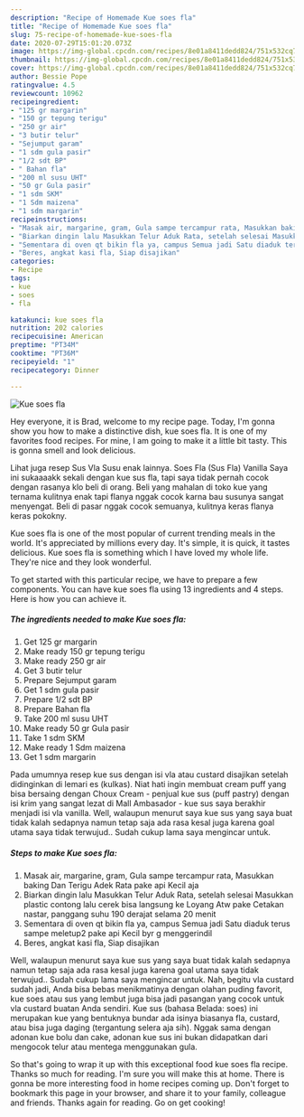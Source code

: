 ```yaml
---
description: "Recipe of Homemade Kue soes fla"
title: "Recipe of Homemade Kue soes fla"
slug: 75-recipe-of-homemade-kue-soes-fla
date: 2020-07-29T15:01:20.073Z
image: https://img-global.cpcdn.com/recipes/8e01a8411dedd824/751x532cq70/kue-soes-fla-foto-resep-utama.jpg
thumbnail: https://img-global.cpcdn.com/recipes/8e01a8411dedd824/751x532cq70/kue-soes-fla-foto-resep-utama.jpg
cover: https://img-global.cpcdn.com/recipes/8e01a8411dedd824/751x532cq70/kue-soes-fla-foto-resep-utama.jpg
author: Bessie Pope
ratingvalue: 4.5
reviewcount: 10962
recipeingredient:
- "125 gr margarin"
- "150 gr tepung terigu"
- "250 gr air"
- "3 butir telur"
- "Sejumput garam"
- "1 sdm gula pasir"
- "1/2 sdt BP"
- " Bahan fla"
- "200 ml susu UHT"
- "50 gr Gula pasir"
- "1 sdm SKM"
- "1 Sdm maizena"
- "1 sdm margarin"
recipeinstructions:
- "Masak air, margarine, gram, Gula sampe tercampur rata, Masukkan baking Dan Terigu Adek Rata pake api Kecil aja"
- "Biarkan dingin lalu Masukkan Telur Aduk Rata, setelah selesai Masukkan plastic contong lalu cerek bisa langsung ke Loyang Atw pake Cetakan nastar, panggang suhu 190 derajat selama 20 menit"
- "Sementara di oven qt bikin fla ya, campus Semua jadi Satu diaduk terus sampe meletup2 pake api Kecil byr g menggerindil"
- "Beres, angkat kasi fla, Siap disajikan"
categories:
- Recipe
tags:
- kue
- soes
- fla

katakunci: kue soes fla 
nutrition: 202 calories
recipecuisine: American
preptime: "PT34M"
cooktime: "PT36M"
recipeyield: "1"
recipecategory: Dinner

---
```



![Kue soes fla](https://img-global.cpcdn.com/recipes/8e01a8411dedd824/751x532cq70/kue-soes-fla-foto-resep-utama.jpg)

Hey everyone, it is Brad, welcome to my recipe page. Today, I'm gonna show you how to make a distinctive dish, kue soes fla. It is one of my favorites food recipes. For mine, I am going to make it a little bit tasty. This is gonna smell and look delicious.

Lihat juga resep Sus Vla Susu enak lainnya. Soes Fla (Sus Fla) Vanilla Saya ini sukaaaakk sekali dengan kue sus fla, tapi saya tidak pernah cocok dengan rasanya klo beli di orang. Beli yang mahalan di toko kue yang ternama kulitnya enak tapi flanya nggak cocok karna bau susunya sangat menyengat. Beli di pasar nggak cocok semuanya, kulitnya keras flanya keras pokokny.

Kue soes fla is one of the most popular of current trending meals in the world. It's appreciated by millions every day. It's simple, it is quick, it tastes delicious. Kue soes fla is something which I have loved my whole life. They're nice and they look wonderful.


To get started with this particular recipe, we have to prepare a few components. You can have kue soes fla using 13 ingredients and 4 steps. Here is how you can achieve it.

<!--inarticleads1-->

##### The ingredients needed to make Kue soes fla:

1. Get 125 gr margarin
1. Make ready 150 gr tepung terigu
1. Make ready 250 gr air
1. Get 3 butir telur
1. Prepare Sejumput garam
1. Get 1 sdm gula pasir
1. Prepare 1/2 sdt BP
1. Prepare  Bahan fla
1. Take 200 ml susu UHT
1. Make ready 50 gr Gula pasir
1. Take 1 sdm SKM
1. Make ready 1 Sdm maizena
1. Get 1 sdm margarin


Pada umumnya resep kue sus dengan isi vla atau custard disajikan setelah didinginkan di lemari es (kulkas). Niat hati ingin membuat cream puff yang bisa bersaing dengan Choux Cream - penjual kue sus (puff pastry) dengan isi krim yang sangat lezat di Mall Ambasador - kue sus saya berakhir menjadi isi vla vanilla. Well, walaupun menurut saya kue sus yang saya buat tidak kalah sedapnya namun tetap saja ada rasa kesal juga karena goal utama saya tidak terwujud.. Sudah cukup lama saya mengincar untuk. 

<!--inarticleads2-->

##### Steps to make Kue soes fla:

1. Masak air, margarine, gram, Gula sampe tercampur rata, Masukkan baking Dan Terigu Adek Rata pake api Kecil aja
1. Biarkan dingin lalu Masukkan Telur Aduk Rata, setelah selesai Masukkan plastic contong lalu cerek bisa langsung ke Loyang Atw pake Cetakan nastar, panggang suhu 190 derajat selama 20 menit
1. Sementara di oven qt bikin fla ya, campus Semua jadi Satu diaduk terus sampe meletup2 pake api Kecil byr g menggerindil
1. Beres, angkat kasi fla, Siap disajikan


Well, walaupun menurut saya kue sus yang saya buat tidak kalah sedapnya namun tetap saja ada rasa kesal juga karena goal utama saya tidak terwujud.. Sudah cukup lama saya mengincar untuk. Nah, begitu vla custard sudah jadi, Anda bisa bebas menikmatinya dengan olahan puding favorit, kue soes atau sus yang lembut juga bisa jadi pasangan yang cocok untuk vla custard buatan Anda sendiri. Kue sus (bahasa Belada: soes) ini merupakan kue yang bentuknya bundar ada isinya biasanya fla, custard, atau bisa juga daging (tergantung selera aja sih). Nggak sama dengan adonan kue bolu dan cake, adonan kue sus ini bukan didapatkan dari mengocok telur atau mentega menggunakan gula. 

So that's going to wrap it up with this exceptional food kue soes fla recipe. Thanks so much for reading. I'm sure you will make this at home. There is gonna be more interesting food in home recipes coming up. Don't forget to bookmark this page in your browser, and share it to your family, colleague and friends. Thanks again for reading. Go on get cooking!
